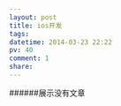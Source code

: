 ```yaml
---
layout: post
title: ios开发
tags: 
datetime: 2014-03-23 22:22
pv: 40
comment: 1
share: 
---
```


######展示没有文章
